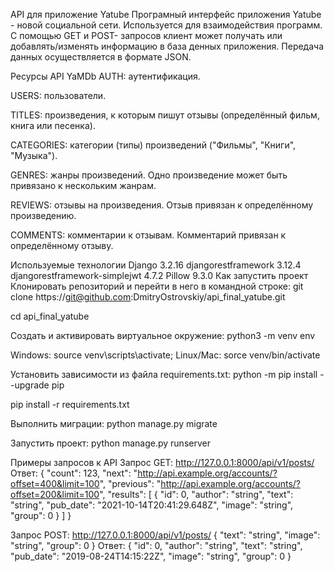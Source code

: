 API для приложение Yatube
Програмный интерфейс приложения Yatube - новой социальной сети. Используется для взаимодействия программ. С помощью GET и POST- запросов клиент может получать или добавлять/изменять информацию в база денных приложения. Передача данных осуществляется в формате JSON.

Ресурсы API YaMDb
AUTH: аутентификация.

USERS: пользователи.

TITLES: произведения, к которым пишут отзывы (определённый фильм, книга или песенка).

CATEGORIES: категории (типы) произведений ("Фильмы", "Книги", "Музыка").

GENRES: жанры произведений. Одно произведение может быть привязано к нескольким жанрам.

REVIEWS: отзывы на произведения. Отзыв привязан к определённому произведению.

COMMENTS: комментарии к отзывам. Комментарий привязан к определённому отзыву.

Используемые технологии
Django 3.2.16
djangorestframework 3.12.4
djangorestframework-simplejwt 4.7.2
Pillow 9.3.0
Как запустить проект
Клонировать репозиторий и перейти в него в командной строке:
git clone https://git@github.com:DmitryOstrovskiy/api_final_yatube.git

cd api_final_yatube

Cоздать и активировать виртуальное окружение:
python3 -m venv env

Windows: source venv\scripts\activate; Linux/Mac: sorce venv/bin/activate

Установить зависимости из файла requirements.txt:
python -m pip install --upgrade pip

pip install -r requirements.txt

Выполнить миграции:
python manage.py migrate

Запустить проект:
python manage.py runserver

Примеры запросов к API
Запрос GET: http://127.0.0.1:8000/api/v1/posts/ Ответ: { "count": 123, "next": "http://api.example.org/accounts/?offset=400&limit=100", "previous": "http://api.example.org/accounts/?offset=200&limit=100", "results": [ { "id": 0, "author": "string", "text": "string", "pub_date": "2021-10-14T20:41:29.648Z", "image": "string", "group": 0 } ] }

Запрос POST: http://127.0.0.1:8000/api/v1/posts/ { "text": "string", "image": "string", "group": 0 } Ответ: { "id": 0, "author": "string", "text": "string", "pub_date": "2019-08-24T14:15:22Z", "image": "string", "group": 0 }
